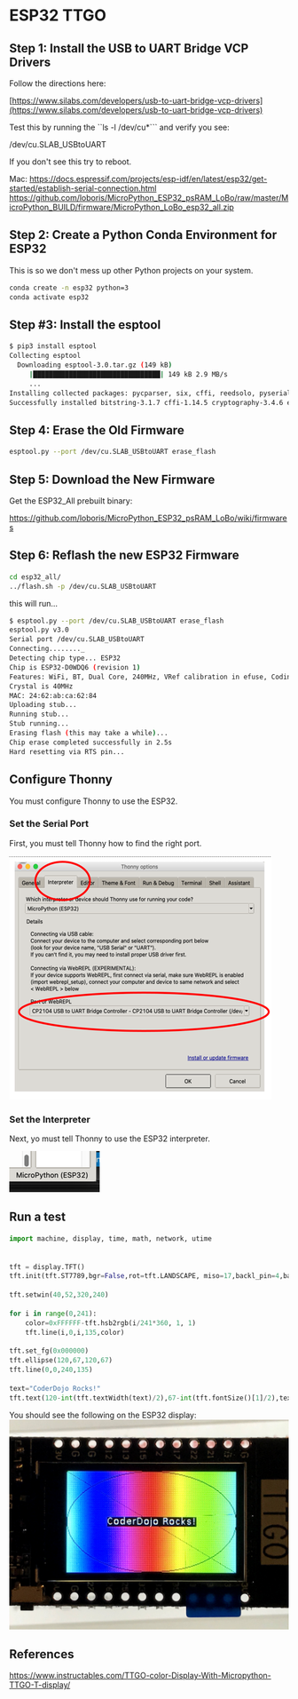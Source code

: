 # ESP32 TTGO

## Step 1: Install the USB to UART Bridge VCP Drivers

Follow the directions here:

[https://www.silabs.com/developers/usb-to-uart-bridge-vcp-drivers](https://www.silabs.com/developers/usb-to-uart-bridge-vcp-drivers)

Test this by running the ``ls -l /dev/cu*``` and verify you see:

/dev/cu.SLAB_USBtoUART

If you don't see this try to reboot.

Mac: 
https://docs.espressif.com/projects/esp-idf/en/latest/esp32/get-started/establish-serial-connection.html
https://github.com/loboris/MicroPython_ESP32_psRAM_LoBo/raw/master/MicroPython_BUILD/firmware/MicroPython_LoBo_esp32_all.zip

## Step 2: Create a Python Conda Environment for ESP32
This is so we don't mess up other Python projects on your system.

```sh
conda create -n esp32 python=3
conda activate esp32
```

## Step #3: Install the esptool

```sh
$ pip3 install esptool
Collecting esptool
  Downloading esptool-3.0.tar.gz (149 kB)
     |████████████████████████████████| 149 kB 2.9 MB/s 
     ...
Installing collected packages: pycparser, six, cffi, reedsolo, pyserial, ecdsa, cryptography, bitstring, esptool
Successfully installed bitstring-3.1.7 cffi-1.14.5 cryptography-3.4.6 ecdsa-0.16.1 esptool-3.0 pycparser-2.20 pyserial-3.5 reedsolo-1.5.4 six-1.15.0
```

## Step 4: Erase the Old Firmware

```sh
esptool.py --port /dev/cu.SLAB_USBtoUART erase_flash
```

## Step 5: Download the New Firmware
Get the ESP32_All prebuilt binary:

[https://github.com/loboris/MicroPython_ESP32_psRAM_LoBo/wiki/firmwares
](https://github.com/loboris/MicroPython_ESP32_psRAM_LoBo/wiki/firmwares)

## Step 6: Reflash the new ESP32 Firmware

```sh
cd esp32_all/
../flash.sh -p /dev/cu.SLAB_USBtoUART
```

this will run...
```sh
$ esptool.py --port /dev/cu.SLAB_USBtoUART erase_flash
esptool.py v3.0
Serial port /dev/cu.SLAB_USBtoUART
Connecting........_
Detecting chip type... ESP32
Chip is ESP32-D0WDQ6 (revision 1)
Features: WiFi, BT, Dual Core, 240MHz, VRef calibration in efuse, Coding Scheme None
Crystal is 40MHz
MAC: 24:62:ab:ca:62:84
Uploading stub...
Running stub...
Stub running...
Erasing flash (this may take a while)...
Chip erase completed successfully in 2.5s
Hard resetting via RTS pin...
```

## Configure Thonny
You must configure Thonny to use the ESP32.

### Set the Serial Port
First, you must tell Thonny how to find the right port.

![](img/esp32-config-serial-port.png)

### Set the Interpreter
Next, yo must tell Thonny to use the ESP32 interpreter.

![](img/micropython-esp32.png)

## Run a test 

```py
import machine, display, time, math, network, utime


tft = display.TFT()
tft.init(tft.ST7789,bgr=False,rot=tft.LANDSCAPE, miso=17,backl_pin=4,backl_on=1, mosi=19, clk=18, cs=5, dc=16)

tft.setwin(40,52,320,240)

for i in range(0,241):
    color=0xFFFFFF-tft.hsb2rgb(i/241*360, 1, 1)
    tft.line(i,0,i,135,color) 

tft.set_fg(0x000000) 
tft.ellipse(120,67,120,67) 
tft.line(0,0,240,135) 

text="CoderDojo Rocks!" 
tft.text(120-int(tft.textWidth(text)/2),67-int(tft.fontSize()[1]/2),text,0xFFFFFF)
```

You should see the following on the ESP32 display:
![](img/color-oled.jpg)

## References

https://www.instructables.com/TTGO-color-Display-With-Micropython-TTGO-T-display/
